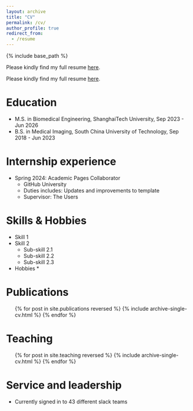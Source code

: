 ```yaml
---
layout: archive
title: "CV"
permalink: /cv/
author_profile: true
redirect_from:
  - /resume
---
```


{% include base_path %}

Please kindly find my full resume [here](../assets/CV_of_GaofengWu_ShanghaiTech.pdf).

Please kindly find my full resume <a href="../assets/CV_of_GaofengWu_ShanghaiTech.pdf" class="btn btn--primary">here</a>.



Education
======
* M.S. in Biomedical Engineering, ShanghaiTech University, Sep 2023 - Jun 2026
* B.S. in Medical Imaging, South China University of Technology, Sep 2018 - Jun 2023

Internship experience
======
* Spring 2024: Academic Pages Collaborator
  * GitHub University
  * Duties includes: Updates and improvements to template
  * Supervisor: The Users
  
Skills & Hobbies
======
* Skill 1
* Skill 2
  * Sub-skill 2.1
  * Sub-skill 2.2
  * Sub-skill 2.3
* Hobbies
  * 

Publications
======
  <ul>{% for post in site.publications reversed %}
    {% include archive-single-cv.html %}
  {% endfor %}</ul>
  
  
Teaching
======
  <ul>{% for post in site.teaching reversed %}
    {% include archive-single-cv.html %}
  {% endfor %}</ul>
  
Service and leadership
======
* Currently signed in to 43 different slack teams
